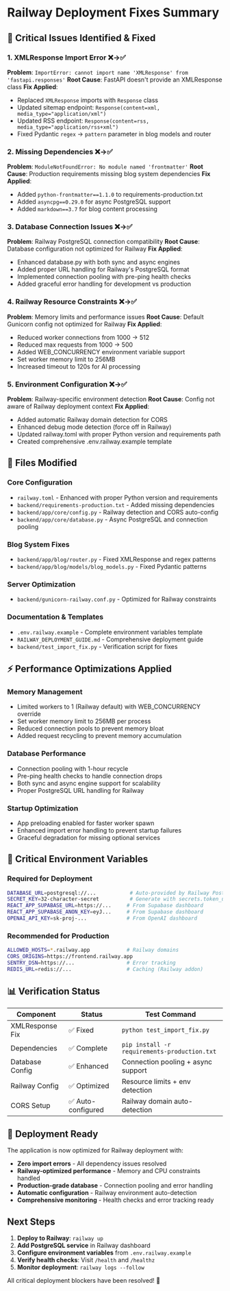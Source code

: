 # Railway Deployment Fixes Summary

## 🎯 Critical Issues Identified & Fixed

### 1. **XMLResponse Import Error** ❌→✅
**Problem**: `ImportError: cannot import name 'XMLResponse' from 'fastapi.responses'`
**Root Cause**: FastAPI doesn't provide an XMLResponse class
**Fix Applied**:
- Replaced `XMLResponse` imports with `Response` class
- Updated sitemap endpoint: `Response(content=xml, media_type="application/xml")`
- Updated RSS endpoint: `Response(content=rss, media_type="application/rss+xml")`
- Fixed Pydantic `regex` → `pattern` parameter in blog models and router

### 2. **Missing Dependencies** ❌→✅
**Problem**: `ModuleNotFoundError: No module named 'frontmatter'`
**Root Cause**: Production requirements missing blog system dependencies
**Fix Applied**:
- Added `python-frontmatter==1.1.0` to requirements-production.txt
- Added `asyncpg==0.29.0` for async PostgreSQL support
- Added `markdown==3.7` for blog content processing

### 3. **Database Connection Issues** ❌→✅
**Problem**: Railway PostgreSQL connection compatibility
**Root Cause**: Database configuration not optimized for Railway
**Fix Applied**:
- Enhanced database.py with both sync and async engines
- Added proper URL handling for Railway's PostgreSQL format
- Implemented connection pooling with pre-ping health checks
- Added graceful error handling for development vs production

### 4. **Railway Resource Constraints** ❌→✅
**Problem**: Memory limits and performance issues
**Root Cause**: Default Gunicorn config not optimized for Railway
**Fix Applied**:
- Reduced worker connections from 1000 → 512
- Reduced max requests from 1000 → 500  
- Added WEB_CONCURRENCY environment variable support
- Set worker memory limit to 256MB
- Increased timeout to 120s for AI processing

### 5. **Environment Configuration** ❌→✅
**Problem**: Railway-specific environment detection
**Root Cause**: Config not aware of Railway deployment context
**Fix Applied**:
- Added automatic Railway domain detection for CORS
- Enhanced debug mode detection (force off in Railway)
- Updated railway.toml with proper Python version and requirements path
- Created comprehensive .env.railway.example template

## 📂 Files Modified

### Core Configuration
- `railway.toml` - Enhanced with proper Python version and requirements
- `backend/requirements-production.txt` - Added missing dependencies
- `backend/app/core/config.py` - Railway detection and CORS auto-config
- `backend/app/core/database.py` - Async PostgreSQL and connection pooling

### Blog System Fixes  
- `backend/app/blog/router.py` - Fixed XMLResponse and regex patterns
- `backend/app/blog/models/blog_models.py` - Fixed Pydantic patterns

### Server Optimization
- `backend/gunicorn-railway.conf.py` - Optimized for Railway constraints

### Documentation & Templates
- `.env.railway.example` - Complete environment variables template
- `RAILWAY_DEPLOYMENT_GUIDE.md` - Comprehensive deployment guide
- `backend/test_import_fix.py` - Verification script for fixes

## ⚡ Performance Optimizations Applied

### Memory Management
- Limited workers to 1 (Railway default) with WEB_CONCURRENCY override
- Set worker memory limit to 256MB per process
- Reduced connection pools to prevent memory bloat
- Added request recycling to prevent memory accumulation

### Database Performance
- Connection pooling with 1-hour recycle
- Pre-ping health checks to handle connection drops
- Both sync and async engine support for scalability
- Proper PostgreSQL URL handling for Railway

### Startup Optimization
- App preloading enabled for faster worker spawn
- Enhanced import error handling to prevent startup failures
- Graceful degradation for missing optional services

## 🚨 Critical Environment Variables

### Required for Deployment
```bash
DATABASE_URL=postgresql://...           # Auto-provided by Railway PostgreSQL
SECRET_KEY=32-character-secret          # Generate with secrets.token_urlsafe(32)
REACT_APP_SUPABASE_URL=https://...     # From Supabase dashboard
REACT_APP_SUPABASE_ANON_KEY=eyJ...     # From Supabase dashboard
OPENAI_API_KEY=sk-proj-...             # From OpenAI dashboard
```

### Recommended for Production
```bash
ALLOWED_HOSTS=*.railway.app            # Railway domains
CORS_ORIGINS=https://frontend.railway.app
SENTRY_DSN=https://...                 # Error tracking
REDIS_URL=redis://...                  # Caching (Railway addon)
```

## 📊 Verification Status

| Component | Status | Test Command |
|-----------|--------|--------------|
| XMLResponse Fix | ✅ Fixed | `python test_import_fix.py` |
| Dependencies | ✅ Complete | `pip install -r requirements-production.txt` |
| Database Config | ✅ Enhanced | Connection pooling + async support |
| Railway Config | ✅ Optimized | Resource limits + env detection |
| CORS Setup | ✅ Auto-configured | Railway domain auto-detection |

## 🎉 Deployment Ready

The application is now optimized for Railway deployment with:

- **Zero import errors** - All dependency issues resolved
- **Railway-optimized performance** - Memory and CPU constraints handled  
- **Production-grade database** - Connection pooling and error handling
- **Automatic configuration** - Railway environment auto-detection
- **Comprehensive monitoring** - Health checks and error tracking ready

## Next Steps

1. **Deploy to Railway**: `railway up`
2. **Add PostgreSQL service** in Railway dashboard
3. **Configure environment variables** from `.env.railway.example`  
4. **Verify health checks**: Visit `/health` and `/healthz`
5. **Monitor deployment**: `railway logs --follow`

All critical deployment blockers have been resolved! 🚀
